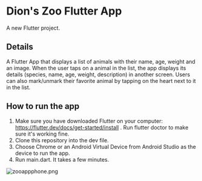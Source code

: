 # Dion's Zoo Flutter App

A new Flutter project.

## Details

A Flutter App that  displays a list of animals with their name, age, weight and an image. When the user taps on a animal in the list, the app displays its details (species, name, age, weight, description) in another screen. Users can also mark/unmark their favorite animal by tapping on the heart next to it in the list.

## How to run the app

1. Make sure you have downloaded Flutter on your computer: https://flutter.dev/docs/get-started/install . Run flutter doctor to make sure it's working fine.
2. Clone this repository into the dev file. 
3. Choose Chrome or an Android Virtual Device from Android Studio as the device to run the app.
4. Run main.dart. It takes a few minutes.

![zooappphone.png](image_url)
